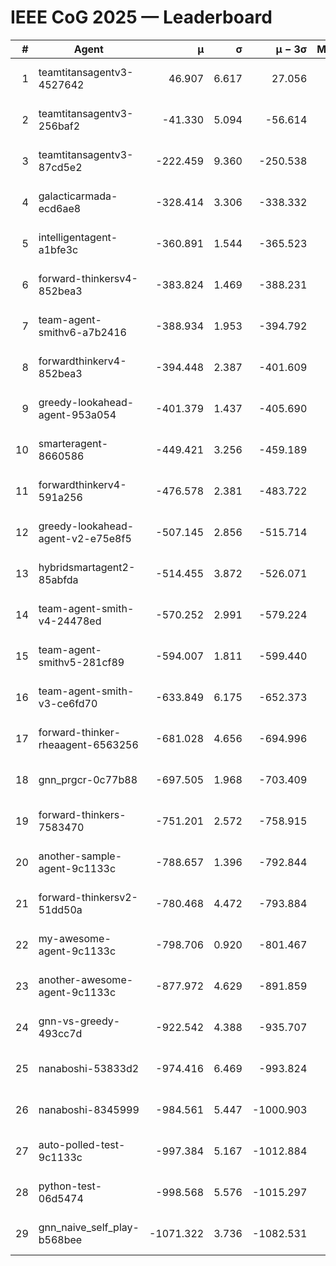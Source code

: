 # IEEE CoG 2025 — Leaderboard

| # | Agent | μ | σ | μ − 3σ | Matches | Updated |
|---:|---|---:|---:|---:|---:|---|
| 1 | teamtitansagentv3-4527642 | 46.907 | 6.617 | 27.056 | 22530 | 2025-08-25 17:24 |
| 2 | teamtitansagentv3-256baf2 | -41.330 | 5.094 | -56.614 | 22836 | 2025-08-25 17:24 |
| 3 | teamtitansagentv3-87cd5e2 | -222.459 | 9.360 | -250.538 | 23386 | 2025-08-25 17:24 |
| 4 | galacticarmada-ecd6ae8 | -328.414 | 3.306 | -338.332 | 21040 | 2025-08-25 17:24 |
| 5 | intelligentagent-a1bfe3c | -360.891 | 1.544 | -365.523 | 19317 | 2025-08-25 17:24 |
| 6 | forward-thinkersv4-852bea3 | -383.824 | 1.469 | -388.231 | 18678 | 2025-08-25 17:24 |
| 7 | team-agent-smithv6-a7b2416 | -388.934 | 1.953 | -394.792 | 22540 | 2025-08-25 17:24 |
| 8 | forwardthinkerv4-852bea3 | -394.448 | 2.387 | -401.609 | 19183 | 2025-08-25 17:24 |
| 9 | greedy-lookahead-agent-953a054 | -401.379 | 1.437 | -405.690 | 20846 | 2025-08-25 17:24 |
| 10 | smarteragent-8660586 | -449.421 | 3.256 | -459.189 | 19254 | 2025-08-25 17:24 |
| 11 | forwardthinkerv4-591a256 | -476.578 | 2.381 | -483.722 | 18448 | 2025-08-25 17:24 |
| 12 | greedy-lookahead-agent-v2-e75e8f5 | -507.145 | 2.856 | -515.714 | 23146 | 2025-08-25 17:24 |
| 13 | hybridsmartagent2-85abfda | -514.455 | 3.872 | -526.071 | 18878 | 2025-08-25 17:24 |
| 14 | team-agent-smith-v4-24478ed | -570.252 | 2.991 | -579.224 | 22576 | 2025-08-25 17:24 |
| 15 | team-agent-smithv5-281cf89 | -594.007 | 1.811 | -599.440 | 21760 | 2025-08-25 17:24 |
| 16 | team-agent-smith-v3-ce6fd70 | -633.849 | 6.175 | -652.373 | 23236 | 2025-08-25 17:24 |
| 17 | forward-thinker-rheaagent-6563256 | -681.028 | 4.656 | -694.996 | 21004 | 2025-08-25 17:24 |
| 18 | gnn_prgcr-0c77b88 | -697.505 | 1.968 | -703.409 | 19920 | 2025-08-25 17:24 |
| 19 | forward-thinkers-7583470 | -751.201 | 2.572 | -758.915 | 20780 | 2025-08-25 17:24 |
| 20 | another-sample-agent-9c1133c | -788.657 | 1.396 | -792.844 | 22700 | 2025-08-25 17:24 |
| 21 | forward-thinkersv2-51dd50a | -780.468 | 4.472 | -793.884 | 21924 | 2025-08-25 17:24 |
| 22 | my-awesome-agent-9c1133c | -798.706 | 0.920 | -801.467 | 23260 | 2025-08-25 17:24 |
| 23 | another-awesome-agent-9c1133c | -877.972 | 4.629 | -891.859 | 24460 | 2025-08-25 17:24 |
| 24 | gnn-vs-greedy-493cc7d | -922.542 | 4.388 | -935.707 | 17680 | 2025-08-25 17:24 |
| 25 | nanaboshi-53833d2 | -974.416 | 6.469 | -993.824 | 17480 | 2025-08-25 17:24 |
| 26 | nanaboshi-8345999 | -984.561 | 5.447 | -1000.903 | 18270 | 2025-08-25 17:24 |
| 27 | auto-polled-test-9c1133c | -997.384 | 5.167 | -1012.884 | 23640 | 2025-08-25 17:24 |
| 28 | python-test-06d5474 | -998.568 | 5.576 | -1015.297 | 18110 | 2025-08-25 17:24 |
| 29 | gnn_naive_self_play-b568bee | -1071.322 | 3.736 | -1082.531 | 18400 | 2025-08-25 17:24 |
